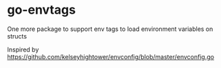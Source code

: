 # go-envtags
One more package to support env tags to load environment variables on structs

Inspired by https://github.com/kelseyhightower/envconfig/blob/master/envconfig.go